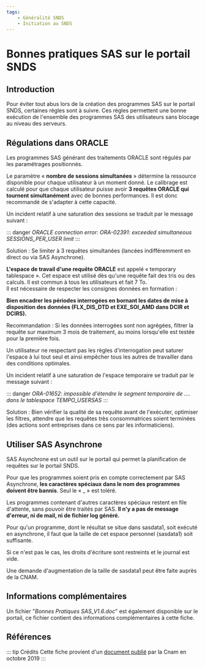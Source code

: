 ```yaml
---
tags:
    - Généralité SNDS
    - Initiation au SNDS
---
```


# Bonnes pratiques SAS sur le portail SNDS
<!-- SPDX-License-Identifier: MPL-2.0 -->

<TagLinks />

## Introduction

Pour éviter tout abus lors de la création des programmes SAS sur le portail SNDS, certaines règles sont à suivre. Ces règles permettent une bonne exécution de l'ensemble des programmes SAS des utilisateurs sans blocage au niveau des serveurs.

## Régulations dans ORACLE

Les programmes SAS générant des traitements ORACLE sont régulés par les paramétrages positionnés.

Le paramètre « **nombre de sessions simultanées** » détermine la ressource disponible pour chaque utilisateur à un moment donné. Le calibrage est calculé pour que chaque utilisateur puisse avoir **3 requêtes ORACLE qui tournent simultanément** avec de bonnes performances. Il est donc recommandé de s'adapter à cette capacité.

Un incident relatif à une saturation des sessions se traduit par le message suivant :

::: danger
*ORACLE connection error: ORA-02391: exceeded simultaneous SESSIONS_PER_USER limit*
:::

Solution : Se limiter à 3 requêtes simultanées (lancées indifféremment en direct ou via SAS Asynchrone).

**L'espace de travail d'une requête ORACLE** est appelé « temporary tablespace ». Cet espace est utilisé dès qu'une requête fait des tris ou des calculs. Il est commun à tous les utilisateurs et fait 7 To.\
Il est nécessaire de respecter les consignes données en formation :

**Bien encadrer les périodes interrogées en bornant les dates de mise à disposition des données (FLX_DIS_DTD et EXE_SOI_AMD dans DCIR et DCIRS).**

Recommandation : Si les données interrogées sont non agrégées, filtrer la requête sur maximum 3 mois de traitement, au moins lorsqu'elle est testée pour la première fois.



Un utilisateur ne respectant pas les règles d'interrogation peut saturer l'espace à lui tout seul et ainsi empêcher tous les autres de travailler dans des conditions optimales.

Un incident relatif à une saturation de l'espace temporaire se traduit par le message suivant :

::: danger
*ORA-01652: impossible d'étendre le segment temporaire de .... dans le tablespace TEMPO_USERSAS*
:::

Solution : Bien vérifier la qualité de sa requête avant de l'exécuter, optimiser les filtres, attendre que les requêtes très consommatrices soient terminées (des actions sont entreprises dans ce sens par les informaticiens).

## Utiliser SAS Asynchrone

SAS Asynchrone est un outil sur le portail qui permet la planification de requêtes sur le portail SNDS.

Pour que les programmes soient pris en compte correctement par SAS Asynchrone, **les caractères spéciaux dans le nom des programmes doivent être bannis**. Seul le « _ » est toléré.

Les programmes contenant d'autres caractères spéciaux restent en file d'attente, sans pouvoir être traités par SAS. **Il n'y a pas de message d'erreur, ni de mail, ni de fichier log généré.**

Pour qu'un programme, dont le résultat se situe dans sasdata1, soit exécuté en asynchrone, il faut que la taille de cet espace personnel (sasdata1) soit suffisante.

Si ce n'est pas le cas, les droits d'écriture sont restreints et le journal est vide.

Une demande d'augmentation de la taille de sasdata1 peut être faite auprès de la CNAM.

## Informations complémentaires

Un fichier "*Bonnes Pratiques SAS_V1.6.doc*" est également disponible sur le portail, ce fichier contient des informations complémentaires à cette fiche.

## Références

::: tip Crédits
Cette fiche provient d'un [document publié](https://documentation-snds.health-data-hub.fr/files/Cnam/2019-10_Cnam_Recommandations-SAS_MPL-2.0.pdf) par la Cnam en octobre 2019
:::
